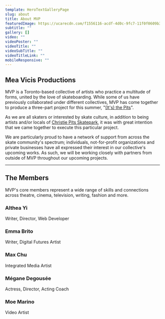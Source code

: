 ```yaml
---
template: HeroTextGalleryPage
slug: about
title: About MVP
featuredImage: https://ucarecdn.com/f1556116-acdf-4d0c-9fc7-11f0f0609b37/
subtitle: ""
gallery: []
video: ""
videoPoster: ""
videoTitle: ""
videoSubTitle: ""
videoTitleLink: ""
mobileResponsive: ""
---
```

## Mea Vicis Productions

MVP is a Toronto-based collective of artists who practice a multitude of forms, united by the love of skateboarding. While some of us have previously collaborated under different collectives, MVP has come together to produce a three-part project for this summer, "[(It's) the Pits](/about-the-pits)".

As we are all skaters or interested by skate culture, in addition to being artists and/or locals of [Christie Pits Skatepark](https://www.instagram.com/cpskateboardpark/?hl=en), it was with great intention that we came together to execute this particular project.

We are particularly proud to have a network of support from across the skate community's spectrum; individuals, not-for-profit organizations and private businesses have all expressed their interest in our collective's upcoming works. As such, we will be working closely with partners from outside of MVP throughout our upcoming projects.

- - -

## The Members

MVP's core members represent a wide range of skills and connections across theatre, cinema, television, writing, fashion and more.

### Althea Yi

Writer, Director, Web Developer

### Emma Brito

Writer, Digital Futures Artist

### Max Chu

Integrated Media Artist

### Mégane Degousée

Actress, Director, Acting Coach

### Moe Marino

Video Artist